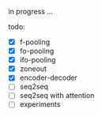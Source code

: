 in progress ...

todo:
- [x] f-pooling
- [x] fo-pooling
- [x] ifo-pooling
- [x] zoneout
- [x] encoder-decoder
- [ ] seq2seq
- [ ] seq2seq with attention
- [ ] experiments